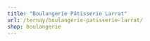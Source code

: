 ```yaml
---
title: "Boulangerie Pâtisserie Larrat"
url: /ternay/boulangerie-patisserie-larrat/
shop: boulangerie
---
```

